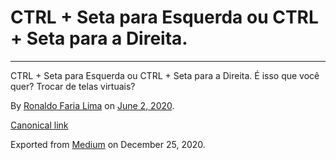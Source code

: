 CTRL + Seta para Esquerda ou CTRL + Seta para a Direita.
========================================================

------------------------------------------------------------------------

CTRL + Seta para Esquerda ou CTRL + Seta para a Direita. É isso que você
quer? Trocar de telas virtuais?

By
<a href="https://medium.com/@ronaldolima" class="p-author h-card">Ronaldo Faria Lima</a>
on [June 2, 2020](https://medium.com/p/15b7eaf87499).

<a href="https://medium.com/@ronaldolima/ctrl-seta-para-esquerda-ou-ctrl-seta-para-a-direita-15b7eaf87499" class="p-canonical">Canonical link</a>

Exported from [Medium](https://medium.com) on December 25, 2020.
